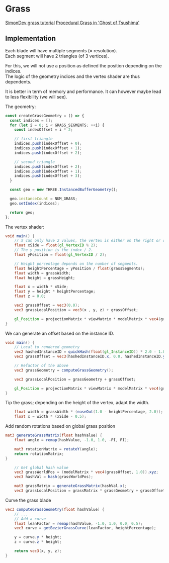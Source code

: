 # Grass

[SimonDev grass tutorial](https://www.youtube.com/watch?v=bp7REZBV4P4)
[Procedural Grass in 'Ghost of Tsushima'](https://www.youtube.com/watch?v=bp7REZBV4P4)

## Implementation

Each blade will have multiple segments (= resolution).   
Each segment will have 2 triangles (of 3 vertices). 

For this, we will not use a position as defined the position depending on the indices.   
The logic of the geometry indices and the vertex shader are thus dependents.    

It is better in term of memory and performance. It can however maybe lead to less flexibility (we will see).

The geometry:

```ts
const createGrassGeometry = () => {
  const indices = [];
  for (let i = 0; i < GRASS_SEGMENTS; ++i) {
    const indexOffset = i * 2;

    // first triangle
    indices.push(indexOffset + 0);
    indices.push(indexOffset + 1);
    indices.push(indexOffset + 2);

    // second triangle
    indices.push(indexOffset + 2);
    indices.push(indexOffset + 1);
    indices.push(indexOffset + 3);
  }

  const geo = new THREE.InstancedBufferGeometry();

  geo.instanceCount = NUM_GRASS;
  geo.setIndex(indices);

  return geo;
};
```

The vertex shader:

```glsl
void main() {
    // X can only have 2 values, the vertex is either on the right or on the left side.
    float xSide = float(gl_VertexID % 2);
    // The y position is the index / 2.
    float yPosition = float(gl_VertexID / 2);

    // Height percentage depends on the number of segments.
    float heightPercentage = yPosition / float(grassSegments);
    float width = grassWidth;
    float height = grassHeight;

    float x = width * xSide;
    float y = height * heightPercentage;
    float z = 0.0;

    vec3 grassOffset = vec3(0.0);
    vec3 grassLocalPosition = vec3(x , y, z) + grassOffset;

    gl_Position = projectionMatrix * viewMatrix * modelMatrix * vec4(grassLocalPosition, 1.0);
}
```

We can generate an offset based on the instance ID.

```glsl
void main() {
    // Local to rendered geometry
    vec2 hashedInstanceID = quickHash(float(gl_InstanceID)) * 2.0 - 1.0;
    vec3 grassOffset = vec3(hashedInstanceID.x, 0.0, hashedInstanceID.y) * (grassPatchSize / 2.0);

    // Refactor of the above
    vec3 grassGeometry = computeGrassGeometry();

    vec3 grassLocalPosition = grassGeometry + grassOffset;

    gl_Position = projectionMatrix * viewMatrix * modelMatrix * vec4(grassLocalPosition, 1.0);
}
```

Tip the grass; depending on the height of the vertex, adapt the width.

```glsl
    float width = grassWidth * (easeOut(1.0 - heightPercentage, 2.0));
    float x = width * (xSide - 0.5);
```

Add random rotations based on global grass position

```glsl
mat3 generateGrassMatrix(float hashValue) {
    float angle = remap(hashValue, -1.0, 1.0, -PI, PI);

    mat3 rotationMatrix = rotateY(angle);
    return rotationMatrix;
}
```

```glsl
    // Get global hash value
    vec3 grassWorldPos = (modelMatrix * vec4(grassOffset, 1.0)).xyz;
    vec3 hashVal = hash(grassWorldPos);

    mat3 grassMatrix = generateGrassMatrix(hashVal.x);
    vec3 grassLocalPosition = grassMatrix * grassGeometry + grassOffset;
```

Curve the grass blade
```glsl
vec3 computeGrassGeometry(float hashValue) {
    // ...
    // Add a curve
    float leanFactor = remap(hashValue, -1.0, 1.0, 0.0, 0.5);
    vec3 curve = getBezierGrassCurve(leanFactor, heightPercentage);

    y = curve.y * height;
    z = curve.z * height;

    return vec3(x, y, z);
}
```
